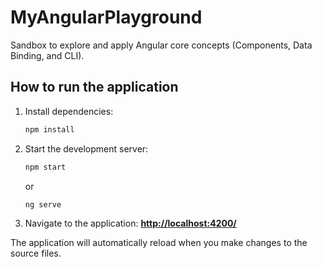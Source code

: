 
# MyAngularPlayground

Sandbox to explore and apply Angular core concepts (Components, Data Binding, and CLI).

## How to run the application

1. Install dependencies:
   ```bash
   npm install
   ```

2. Start the development server:
   ```bash
   npm start
   ```
   or
   ```bash
   ng serve
   ```

3. Navigate to the application:
   **[http://localhost:4200/](http://localhost:4200/)**

The application will automatically reload when you make changes to the source files.
